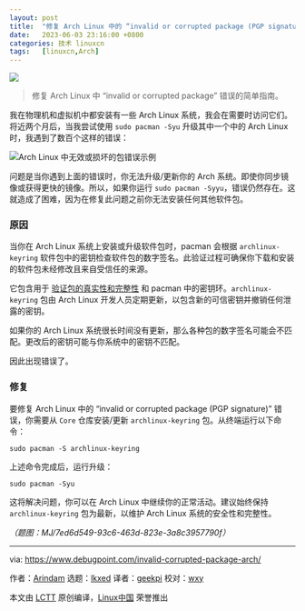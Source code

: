 ```yaml
---
layout: post
title:	"修复 Arch Linux 中的 “invalid or corrupted package (PGP signature)” 错误"
date:	2023-06-03 23:16:00 +0800 
categories:	技术 linuxcn 
tags:	[linuxcn,Arch]
---
```



![](/Asserts/Images//attachment/album/202306/03/231559qweqmphmmzpwxhiq.jpg)



> 
> 修复 Arch Linux 中 “invalid or corrupted package” 错误的简单指南。
> 
> 
> 


我在物理机和虚拟机中都安装有一些 Arch Linux 系统，我会在需要时访问它们。将近两个月后，当我尝试使用 `sudo pacman -Syu` 升级其中一个中的 Arch Linux 时，我遇到了数百个这样的错误：


![Arch Linux 中无效或损坏的包错误示例](/Asserts/Images//attachment/album/202306/03/231712omwmrgegfepeggg4.jpg)


问题是当你遇到上面的错误时，你无法升级/更新你的 Arch 系统。即使你同步镜像或获得更快的镜像。所以，如果你运行 `sudo pacman -Syyu`，错误仍然存在。这就造成了困难，因为在修复此问题之前你无法安装任何其他软件包。


### 原因


当你在 Arch Linux 系统上安装或升级软件包时，pacman 会根据 `archlinux-keyring` 软件包中的密钥检查软件包的数字签名。此验证过程可确保你下载和安装的软件包未经修改且来自受信任的来源。


它包含用于 [验证包的真实性和完整性](https://wiki.archlinux.org/title/Pacman/Package_signing) 和 pacman 中的密钥环。`archlinux-keyring` 包由 Arch Linux 开发人员定期更新，以包含新的可信密钥并撤销任何泄露的密钥。


如果你的 Arch Linux 系统很长时间没有更新，那么各种包的数字签名可能会不匹配。更改后的密钥可能与你系统中的密钥不匹配。


因此出现错误了。


### 修复


要修复 Arch Linux 中的 “invalid or corrupted package (PGP signature)” 错误，你需要从 `Core` 仓库安装/更新 `archlinux-keyring` 包。从终端运行以下命令：



```
sudo pacman -S archlinux-keyring

```

上述命令完成后，运行升级：



```
sudo pacman -Syu

```

这将解决问题，你可以在 Arch Linux 中继续你的正常活动。建议始终保持 `archlinux-keyring` 包为最新，以维护 Arch Linux 系统的安全性和完整性。


*（题图：MJ/7ed6d549-93c6-463d-823e-3a8c3957790f）*




---


via: <https://www.debugpoint.com/invalid-corrupted-package-arch/>


作者：[Arindam](https://www.debugpoint.com/author/admin1/) 选题：[lkxed](https://github.com/lkxed/) 译者：[geekpi](https://github.com/geekpi) 校对：[wxy](https://github.com/wxy)


本文由 [LCTT](https://github.com/LCTT/TranslateProject) 原创编译，[Linux中国](https://linux.cn/) 荣誉推出
